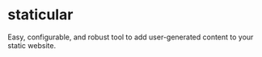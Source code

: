 # staticular
Easy, configurable, and robust tool to add user-generated content to your static website.
